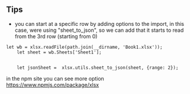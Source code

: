 ## Tips
- you can start at a specific row by adding options to the import, in this case, were using "sheet_to_json", so we can add that it starts to read from the 3rd row (starting from 0)
```
let wb = xlsx.readFile(path.join(__dirname, 'Book1.xlsx'));
    let sheet = wb.Sheets['Sheet1'];


    let jsonSheet =  xlsx.utils.sheet_to_json(sheet, {range: 2});
```

in the npm site you can see more option https://www.npmjs.com/package/xlsx